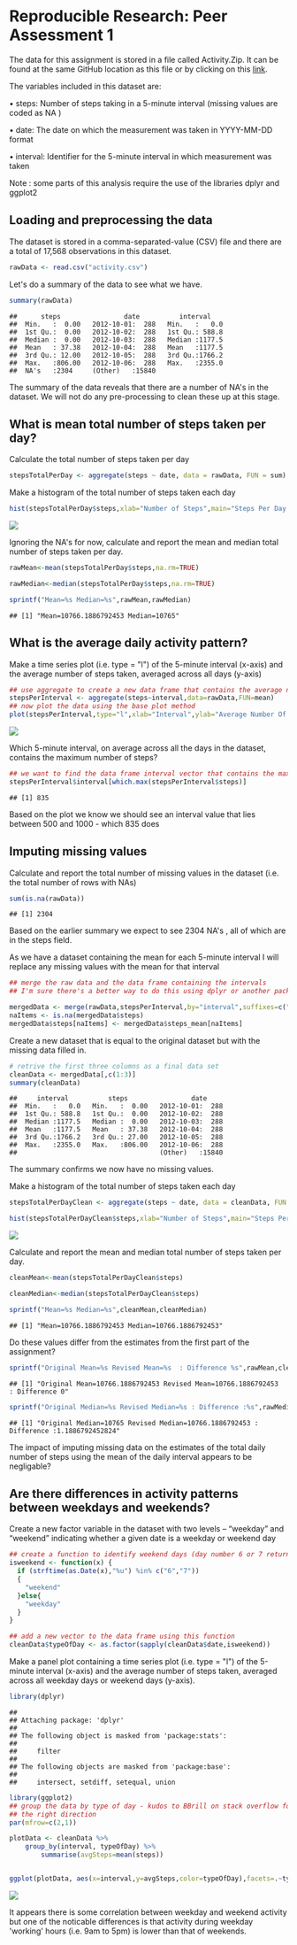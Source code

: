 # Reproducible Research: Peer Assessment 1

The data for this assignment is stored in a file called Activity.Zip.   It can be found at the same GitHub location as this file or
by clicking on this [link](https://github.com/alextil/RepData_PeerAssessment1). 

The variables included in this dataset are:

  • steps: Number of steps taking in a 5-minute interval (missing values are coded as  NA )


  • date: The date on which the measurement was taken in YYYY-MM-DD format


  • interval: Identifier for the 5-minute interval in which measurement was taken

Note : some parts of this analysis require the use of the libraries dplyr and ggplot2

## Loading and preprocessing the data

The dataset is stored in a comma-separated-value (CSV) file and there are a total of 17,568 observations in this dataset.


```r
rawData <- read.csv("activity.csv")
```

Let's do a summary of the data to see what we have.


```r
summary(rawData)
```

```
##      steps                date          interval     
##  Min.   :  0.00   2012-10-01:  288   Min.   :   0.0  
##  1st Qu.:  0.00   2012-10-02:  288   1st Qu.: 588.8  
##  Median :  0.00   2012-10-03:  288   Median :1177.5  
##  Mean   : 37.38   2012-10-04:  288   Mean   :1177.5  
##  3rd Qu.: 12.00   2012-10-05:  288   3rd Qu.:1766.2  
##  Max.   :806.00   2012-10-06:  288   Max.   :2355.0  
##  NA's   :2304     (Other)   :15840
```

The summary of the data reveals that there are a number of NA's in the dataset.  We will not do any pre-processing to clean these up at this stage. 

## What is mean total number of steps taken per day?

Calculate the total number of steps taken per day


```r
stepsTotalPerDay <- aggregate(steps ~ date, data = rawData, FUN = sum)
```

Make a histogram of the total number of steps taken each day


```r
hist(stepsTotalPerDay$steps,xlab="Number of Steps",main="Steps Per Day  (ignoring missing values)")
```

![](PA1_template_files/figure-html/unnamed-chunk-4-1.png) 

Ignoring the NA's for now, calculate and report the mean and median total number of steps taken per day.  



```r
rawMean<-mean(stepsTotalPerDay$steps,na.rm=TRUE)

rawMedian<-median(stepsTotalPerDay$steps,na.rm=TRUE)

sprintf("Mean=%s Median=%s",rawMean,rawMedian)
```

```
## [1] "Mean=10766.1886792453 Median=10765"
```

## What is the average daily activity pattern?

Make a time series plot (i.e. type = "l") of the 5-minute interval (x-axis) and the average number of steps taken, averaged across all days (y-axis)


```r
## use aggregate to create a new data frame that contains the average number of steps per interval 
stepsPerInterval <- aggregate(steps~interval,data=rawData,FUN=mean)
## now plot the data using the base plot method
plot(stepsPerInterval,type="l",xlab="Interval",ylab="Average Number Of Steps each Day")
```

![](PA1_template_files/figure-html/unnamed-chunk-6-1.png) 

Which 5-minute interval, on average across all the days in the dataset, contains the maximum number of steps?


```r
## we want to find the data frame interval vector that contains the maximum mean value for number of steps
stepsPerInterval$interval[which.max(stepsPerInterval$steps)]
```

```
## [1] 835
```

Based on the plot we know we should see an interval value that lies between 500 and 1000 - which 835 does


## Imputing missing values

Calculate and report the total number of missing values in the dataset (i.e. the total number of rows with NAs)


```r
sum(is.na(rawData))
```

```
## [1] 2304
```

Based on the earlier summary we expect to see 2304 NA's , all of which are in the steps field.

As we have a dataset containing the mean for each 5-minute interval I will replace any missing values with the mean for that interval


```r
## merge the raw data and the data frame containing the intervals 
## I'm sure there's a better way to do this using dplyr or another package but I haven't been able to work it out. 

mergedData <- merge(rawData,stepsPerInterval,by="interval",suffixes=c("","_mean"))
naItems <- is.na(mergedData$steps)
mergedData$steps[naItems] <- mergedData$steps_mean[naItems] 
```


Create a new dataset that is equal to the original dataset but with the missing data filled in.


```r
# retrive the first three columns as a final data set 
cleanData <- mergedData[,c(1:3)]
summary(cleanData)
```

```
##     interval          steps                date      
##  Min.   :   0.0   Min.   :  0.00   2012-10-01:  288  
##  1st Qu.: 588.8   1st Qu.:  0.00   2012-10-02:  288  
##  Median :1177.5   Median :  0.00   2012-10-03:  288  
##  Mean   :1177.5   Mean   : 37.38   2012-10-04:  288  
##  3rd Qu.:1766.2   3rd Qu.: 27.00   2012-10-05:  288  
##  Max.   :2355.0   Max.   :806.00   2012-10-06:  288  
##                                    (Other)   :15840
```

The summary confirms we now have no missing values. 

Make a histogram of the total number of steps taken each day


```r
stepsTotalPerDayClean <- aggregate(steps ~ date, data = cleanData, FUN = sum)

hist(stepsTotalPerDayClean$steps,xlab="Number of Steps",main="Steps Per Day  (with missing values replaced)")
```

![](PA1_template_files/figure-html/unnamed-chunk-11-1.png) 


Calculate and report the mean and median total number of steps taken per day.

```r
cleanMean<-mean(stepsTotalPerDayClean$steps)

cleanMedian<-median(stepsTotalPerDayClean$steps)

sprintf("Mean=%s Median=%s",cleanMean,cleanMedian)
```

```
## [1] "Mean=10766.1886792453 Median=10766.1886792453"
```

Do these values differ from the estimates from the first part of the assignment?


```r
sprintf("Original Mean=%s Revised Mean=%s  : Difference %s",rawMean,cleanMean,abs(rawMean-cleanMean))
```

```
## [1] "Original Mean=10766.1886792453 Revised Mean=10766.1886792453  : Difference 0"
```

```r
sprintf("Original Median=%s Revised Median=%s : Difference :%s",rawMedian,cleanMedian,abs(rawMedian-cleanMedian))
```

```
## [1] "Original Median=10765 Revised Median=10766.1886792453 : Difference :1.1886792452824"
```

The impact of imputing missing data on the estimates of the total daily number of steps using the mean of the daily interval appears to be negligable?



## Are there differences in activity patterns between weekdays and weekends?

Create a new factor variable in the dataset with two levels – “weekday” and “weekend” indicating whether a given date is a weekday or weekend day


```r
## create a function to identify weekend days (day number 6 or 7 returned by strftime)
isweekend <- function(x) {
  if (strftime(as.Date(x),"%u") %in% c("6","7"))
  { 
    "weekend" 
  }else{
    "weekday"
  }
}

## add a new vector to the data frame using this function 
cleanData$typeOfDay <- as.factor(sapply(cleanData$date,isweekend))
```

Make a panel plot containing a time series plot (i.e. type = "l") of the 5-minute interval (x-axis) and the average number of steps taken, averaged across all weekday days or weekend days (y-axis).


```r
library(dplyr)
```

```
## 
## Attaching package: 'dplyr'
## 
## The following object is masked from 'package:stats':
## 
##     filter
## 
## The following objects are masked from 'package:base':
## 
##     intersect, setdiff, setequal, union
```

```r
library(ggplot2)
## group the data by type of day - kudos to BBrill on stack overflow for a pointer in 
## the right direction 
par(mfrow=c(2,1))

plotData <- cleanData %>% 
    group_by(interval, typeOfDay) %>%
        summarise(avgSteps=mean(steps))


ggplot(plotData, aes(x=interval,y=avgSteps,color=typeOfDay),facets=.~typeOfDay) + geom_line() + facet_wrap(~typeOfDay,ncol=1) + ggtitle("Average # of steps - Weekday vs Weekend")  + labs(x="Interval",y="Average # of Steps")  
```

![](PA1_template_files/figure-html/unnamed-chunk-15-1.png) 

It appears there is some correlation between weekday and weekend activity but one of the noticable differences is that activity during weekday 'working' hours (i.e. 9am to 5pm) is lower than that of weekends.  




